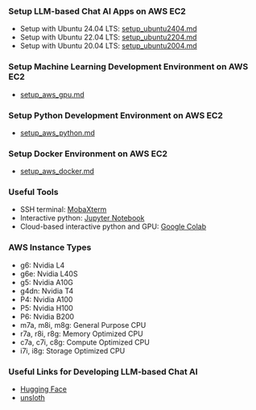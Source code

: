 ### Setup LLM-based Chat AI Apps on AWS EC2
- Setup with Ubuntu 24.04 LTS: [setup_ubuntu2404.md](setup_ubuntu2404.md)
- Setup with Ubuntu 22.04 LTS: [setup_ubuntu2204.md](setup_ubuntu2204.md)
- Setup with Ubuntu 20.04 LTS: [setup_ubuntu2004.md](setup_ubuntu2004.md)

### Setup Machine Learning Development Environment on AWS EC2
- [setup_aws_gpu.md](setup_aws_gpu.md)

### Setup Python Development Environment on AWS EC2
- [setup_aws_python.md](setup_aws_python.md)

### Setup Docker Environment on AWS EC2
- [setup_aws_docker.md](setup_aws_docker.md)

### Useful Tools
- SSH terminal: [MobaXterm](https://mobaxterm.mobatek.net/)
- Interactive python: [Jupyter Notebook](https://jupyter.org/)
- Cloud-based interactive python and GPU: [Google Colab](https://colab.research.google.com/)

### AWS Instance Types
- g6: Nvidia L4
- g6e: Nvidia L40S
- g5: Nvidia A10G
- g4dn: Nvidia T4
- P4: Nvidia A100
- P5: Nvidia H100
- P6: Nvidia B200
- m7a, m8i, m8g: General Purpose CPU
- r7a, r8i, r8g: Memory Optimized CPU
- c7a, c7i, c8g: Compute Optimized CPU
- i7i, i8g: Storage Optimized CPU

### Useful Links for Developing LLM-based Chat AI
- [Hugging Face](https://huggingface.co/)
- [unsloth](https://unsloth.ai/)
